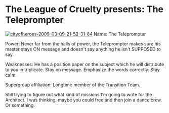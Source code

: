 # The League of Cruelty presents: The Teleprompter

[![cityofheroes-2009-03-09-21-52-31-84](http://westkarana.com/wp-content/uploads/2009/03/cityofheroes-2009-03-09-21-52-31-84.jpg "cityofheroes-2009-03-09-21-52-31-84")](http://westkarana.com/wp-content/uploads/2009/03/cityofheroes-2009-03-09-21-52-31-84.jpg)
Name: The Teleprompter

Power: Never far from the halls of power, the Teleprompter makes sure his master stays ON message and doesn't say anything he isn't SUPPOSED to say.

Weaknesses: He has a position paper on the subject which he will distribute to you in triplicate. Stay on message. Emphasize the words correctly. Stay calm.

Supergroup affiliation: Longtime member of the Transition Team.

Still trying to figure out what kind of missions I'm going to write for the Architect. I was thinking, maybe you could free and then join a dance crew. Or something.



